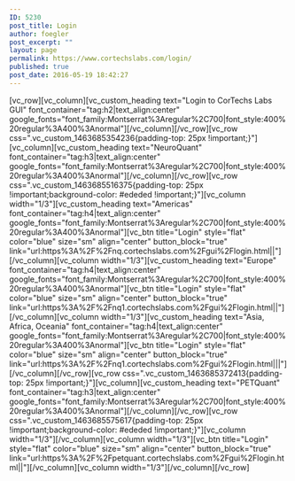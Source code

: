 ```yaml
---
ID: 5230
post_title: Login
author: foegler
post_excerpt: ""
layout: page
permalink: https://www.cortechslabs.com/login/
published: true
post_date: 2016-05-19 18:42:27
---
```

[vc_row][vc_column][vc_custom_heading text="Login to CorTechs Labs GUI" font_container="tag:h2|text_align:center" google_fonts="font_family:Montserrat%3Aregular%2C700|font_style:400%20regular%3A400%3Anormal"][/vc_column][/vc_row][vc_row css=".vc_custom_1463685354236{padding-top: 25px !important;}"][vc_column][vc_custom_heading text="NeuroQuant" font_container="tag:h3|text_align:center" google_fonts="font_family:Montserrat%3Aregular%2C700|font_style:400%20regular%3A400%3Anormal"][/vc_column][/vc_row][vc_row css=".vc_custom_1463685516375{padding-top: 25px !important;background-color: #ededed !important;}"][vc_column width="1/3"][vc_custom_heading text="Americas" font_container="tag:h4|text_align:center" google_fonts="font_family:Montserrat%3Aregular%2C700|font_style:400%20regular%3A400%3Anormal"][vc_btn title="Login" style="flat" color="blue" size="sm" align="center" button_block="true" link="url:https%3A%2F%2Fnq.cortechslabs.com%2Fgui%2Flogin.html||"][/vc_column][vc_column width="1/3"][vc_custom_heading text="Europe" font_container="tag:h4|text_align:center" google_fonts="font_family:Montserrat%3Aregular%2C700|font_style:400%20regular%3A400%3Anormal"][vc_btn title="Login" style="flat" color="blue" size="sm" align="center" button_block="true" link="url:https%3A%2F%2Fnq1.cortechslabs.com%2Fgui%2Flogin.html||"][/vc_column][vc_column width="1/3"][vc_custom_heading text="Asia, Africa, Oceania" font_container="tag:h4|text_align:center" google_fonts="font_family:Montserrat%3Aregular%2C700|font_style:400%20regular%3A400%3Anormal"][vc_btn title="Login" style="flat" color="blue" size="sm" align="center" button_block="true" link="url:https%3A%2F%2Fnq1.cortechslabs.com%2Fgui%2Flogin.html|||"][/vc_column][/vc_row][vc_row css=".vc_custom_1463685372413{padding-top: 25px !important;}"][vc_column][vc_custom_heading text="PETQuant" font_container="tag:h3|text_align:center" google_fonts="font_family:Montserrat%3Aregular%2C700|font_style:400%20regular%3A400%3Anormal"][/vc_column][/vc_row][vc_row css=".vc_custom_1463685575617{padding-top: 25px !important;background-color: #ededed !important;}"][vc_column width="1/3"][/vc_column][vc_column width="1/3"][vc_btn title="Login" style="flat" color="blue" size="sm" align="center" button_block="true" link="url:https%3A%2F%2Fpetquant.cortechslabs.com%2Fgui%2Flogin.html||"][/vc_column][vc_column width="1/3"][/vc_column][/vc_row]